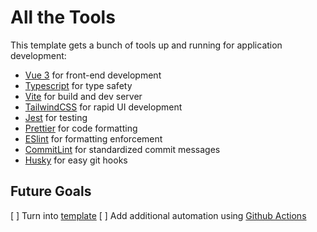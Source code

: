 # All the Tools

This template gets a bunch of tools up and running for application development:

- [Vue 3](https://v3.vuejs.org/) for front-end development
- [Typescript](https://www.typescriptlang.org/) for type safety
- [Vite](https://vitejs.dev/) for build and dev server
- [TailwindCSS](https://tailwindcss.com/) for rapid UI development
- [Jest](https://jestjs.io/) for testing
- [Prettier](https://prettier.io/) for code formatting
- [ESlint](https://eslint.org/) for formatting enforcement
- [CommitLint](https://commitlint.js.org/#/) for standardized commit messages
- [Husky](https://typicode.github.io/husky/#/) for easy git hooks

## Future Goals

[ ] Turn into [template](https://docs.github.com/en/github/creating-cloning-and-archiving-repositories/creating-a-repository-on-github/creating-a-template-repository)
[ ] Add additional automation using [Github Actions](https://docs.github.com/en/actions)
